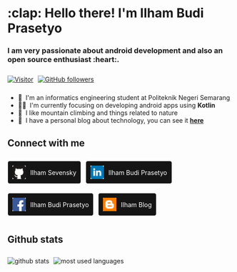 [here]: https://ilham67.blogspot.com "Ilham Blog"

<style>

    .row-flex {
        display: flex;
        flex-wrap: wrap;
        align-items: center;
    }

    .item-margin {
        margin: 10px 10px 10px 0px;
    }

    .social-media-container {
        width: fit-content;
        height: fit-content;
        padding: 10px;
        margin: 10px 10px 10px 0px;
        display: flex;
        flex-wrap: nowrap;
        align-items: center;
        background: #151515;
        border-radius: 5px;
        border: 1px solid white;
    }

    .social-media-container .icon {
        width: 30px;
        height: 30px;
    }

    .social-media-container .name {
        color: white;
        padding: 0px 0px 0px 10px;
    }

</style>

<h1>:clap: Hello there! I'm Ilham Budi Prasetyo</h1>
<h3>I am very passionate about android development and also an open source enthusiast :heart:.</h3>

<div class="row-flex">
    <a href="#">
        <img class="item-margin" alt="Visitor" src="https://visitor-badge.laobi.icu/badge?page_id=IlhamSevensky.IlhamSevensky">
    </a>
    <a href="https://github.com/IlhamSevensky?tab=followers">
        <img class="item-margin" alt="GitHub followers" src="https://img.shields.io/github/followers/IlhamSevensky?color=green&logo=github">
    </a>
</div>

- :school: &nbsp;I'm an informatics engineering student at Politeknik Negeri Semarang
- :man_technologist: &nbsp;I'm currently focusing on developing android apps using **Kotlin**
- :seedling: &nbsp;I like mountain climbing and things related to nature
- :memo: &nbsp;I have a personal blog about technology, you can see it **[here]**

<h2>Connect with me</h2>

<div class="row-flex">
    <a class="social-media-container" href="#">
        <img class="icon" src="icons/github.svg">
        <span class="name">Ilham Sevensky</span>
    </a>
    <a class="social-media-container" href="#">
        <img class="icon" src="icons/linkedin.svg">
        <span class="name">Ilham Budi Prasetyo</span>
    </a>
    <a class="social-media-container" href="#">
        <img class="icon" src="icons/facebook.svg">
        <span class="name">Ilham Budi Prasetyo</span>
    </a>
    <a class="social-media-container" href="#">
        <img class="icon" src="icons/blogger.svg">
        <span class="name">Ilham Blog</span>
    </a>
</div>

<h2>Github stats</h2>

<div class="row-flex">
    <img class="item-margin" src="https://github-readme-stats.vercel.app/api?username=IlhamSevensky&show_icons=true&count_private=true&include_all_commits=true&theme=dark" alt="github stats"/>
    <img class="item-margin" src="https://github-readme-stats.vercel.app/api/top-langs/?username=IlhamSevensky&langs_count=8&layout=compact&theme=dark" alt="most used languages" />
</div>
